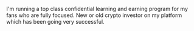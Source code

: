 I'm running a top class confidential learning and earning program for my fans who are fully focused. New or old crypto investor on my platform which has been going very successful.
